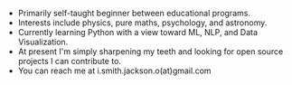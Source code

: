 - Primarily self-taught beginner between educational programs.
- Interests include physics, pure maths, psychology, and astronomy. 
- Currently learning Python with a view toward ML, NLP, and Data Visualization.
- At present I'm simply sharpening my teeth and looking for open source projects I can contribute to.
- You can reach me at i.smith.jackson.o(at)gmail.com
